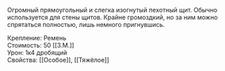 Огромный прямоугольный и слегка изогнутый пехотный щит. Обычно используется для стены щитов. Крайне громоздкий, но за ним можно спрятаться полностью, лишь немного пригнувшись.


Крепление: Ремень<br>
Стоимость: 50 [[З.М.]]<br>
Урон: 1к4 дробящий<br>
Свойства: [[Особое]], [[Тяжёлое]]<br>